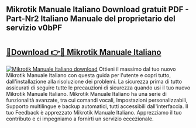 ## Mikrotik Manuale Italiano Download gratuit PDF - Part-Nr2 Italiano Manuale del proprietario del servizio v0bPF

# <h2><a href="http://dfgi6v.blite.top/?on=Mikrotik+Manuale+Italiano">🔗Download 👉🔴 Mikrotik Manuale Italiano</a></h2>

[![Mikrotik Manuale Italiano download](https://i.imgur.com/lujVjoI.png)](http://dfgi6v.blite.top/?on=Mikrotik+Manuale+Italiano)
Ottieni il massimo dal tuo nuovo Mikrotik Manuale Italiano con questa guida per l'utente e copri tutto, dall'installazione alla risoluzione dei problemi. La sicurezza prima di tutto assicurati di seguire tutte le precauzioni di sicurezza quando usi il tuo nuovo Mikrotik Manuale Italiano. Mikrotik Manuale Italiano ha una serie di funzionalità avanzate, tra cui comandi vocali, Impostazioni personalizzabili, Supporto multilingue e backup automatici, tutti accessibili dall'interfaccia. Il tuo Feedback è apprezzato Mikrotik Manuale Italiano. Apprezziamo il tuo contributo e ci impegniamo a fornirti un servizio eccezionale.
